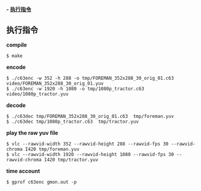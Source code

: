 #### - [执行指令](#shell)

<h2 id="shell">执行指令</h2>

**compile**

```shell
$ make
```

**encode**

```shell
$ ./c63enc -w 352 -h 288 -o tmp/FOREMAN_352x288_30_orig_01.c63 video/FOREMAN_352x288_30_orig_01.yuv
$ ./c63enc -w 1920 -h 1080 -o tmp/1080p_tractor.c63 video/1080p_tractor.yuv
```

**decode**
```shell
$ ./c63dec tmp/FOREMAN_352x288_30_orig_01.c63  tmp/foreman.yuv
$ ./c63dec tmp/1080p_tractor.c63  tmp/tractor.yuv
```

**play the raw yuv file**

```shell
$ vlc --rawvid-width 352 --rawvid-height 288 --rawvid-fps 30 --rawvid-chroma I420 tmp/foreman.yuv
$ vlc --rawvid-width 1920 --rawvid-height 1080 --rawvid-fps 30 --rawvid-chroma I420 tmp/tractor.yuv
```

**time account**
```shell
$ gprof c63enc gmon.out -p
```